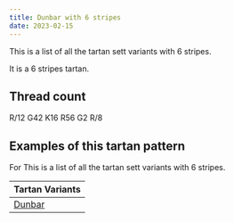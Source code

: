 ```yaml
---
title: Dunbar with 6 stripes
date: 2023-02-15
---
```

This is a list of all the tartan sett variants with 6 stripes.

It is a 6 stripes tartan.


## Thread count
R/12 G42 K16 R56 G2 R/8

## Examples of this tartan pattern
For This is a list of all the tartan sett variants with 6 stripes.

| Tartan Variants |
|---------------|
| [Dunbar](/variants/r/12/g42/k16/r56/g2/r/8-g004c00-k000000-rc80000/)||
